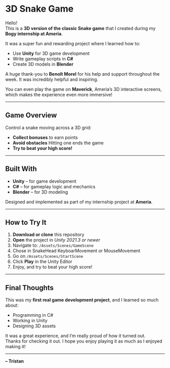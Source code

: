 # 3D Snake Game

Hello!  
This is a **3D version of the classic Snake game** that I created during my **Bogy internship at Ameria**.

It was a super fun and rewarding project where I learned how to:  
- Use **Unity** for 3D game development  
- Write gameplay scripts in **C#**  
- Create 3D models in **Blender**

A huge thank-you to **Benoît Morel** for his help and support throughout the week. It was incredibly helpful and inspiring.

You can even play the game on **Maverick**, Ameria’s 3D interactive screens, which makes the experience even more immersive!

---

## Game Overview

Control a snake moving across a 3D grid:

- **Collect bonuses** to earn points  
- **Avoid obstacles** Hitting one ends the game  
- **Try to beat your high score!**

---

## Built With

- **Unity** – for game development  
- **C#** – for gameplay logic and mechanics  
- **Blender** – for 3D modeling  

Designed and implemented as part of my internship project at **Ameria**.

---

## How to Try It

1. **Download or clone** this repository  
2. **Open** the project in *Unity 2021.3 or newer* 
3. Navigate to: ``/Assets/Scenes/GameScene``
4. Chose in SnakeHead KeyboarMovement or MouseMovement
5. Go on ``/Assets/Scenes/StartScene``
4. Click **Play** in the Unity Editor  
5. Enjoy, and try to beat your high score!

---

## Final Thoughts

This was my **first real game development project**, and I learned so much about:  
- Programming in C#
- Working in Unity  
- Designing 3D assets  

It was a great experience, and I’m really proud of how it turned out.  
Thanks for checking it out. I hope you enjoy playing it as much as I enjoyed making it!

---

**– Tristan**